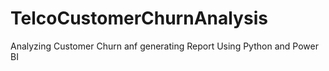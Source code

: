 # TelcoCustomerChurnAnalysis
 Analyzing Customer Churn anf generating Report Using Python and Power BI
